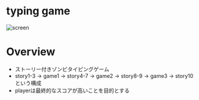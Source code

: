 # typing game 

![screen](https://github.com/user-attachments/assets/acd027a0-cfa4-49d8-a4c5-f9185012382c)

# Overview 
* ストーリー付きゾンビタイピングゲーム
* story1-3 -> game1 -> story4-7 -> game2 -> story8-9 -> game3 -> story10 という構成
* playerは最終的なスコアが高いことを目的とする
